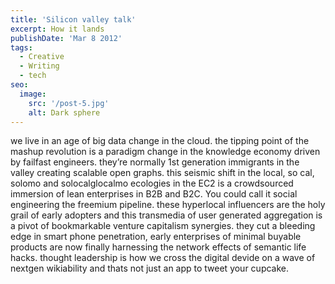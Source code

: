 ```yaml
---
title: 'Silicon valley talk'
excerpt: How it lands
publishDate: 'Mar 8 2012'
tags:
  - Creative
  - Writing
  - tech
seo:
  image:
    src: '/post-5.jpg'
    alt: Dark sphere
---
```


we live in an age of big data change in the cloud. the tipping point of the mashup revolution is a paradigm change in the knowledge economy driven by failfast engineers. they’re normally 1st generation immigrants in the valley creating scalable open graphs. this seismic shift in the local, so cal, solomo and solocalglocalmo ecologies in the EC2 is a crowdsourced immersion of lean enterprises in B2B and B2C. You could call it social engineering the freemium pipeline. these hyperlocal influencers are the holy grail of early adopters and this transmedia of user generated aggregation is a pivot of bookmarkable venture capitalism synergies. they cut a bleeding edge in smart phone penetration, early enterprises of minimal buyable products are now finally harnessing the network effects of semantic life hacks. thought leadership is how we cross the digital devide on a wave of nextgen wikiability and thats not just an app to tweet your cupcake.